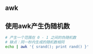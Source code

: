 ## awk


## 使用awk产生伪随机数
```bash
# 产生一个范围在 0 - 1 之间的伪随机数
# 缺点：同一秒内生成的随机数相同
echo | awk '{ srand(); print rand() }'
```
